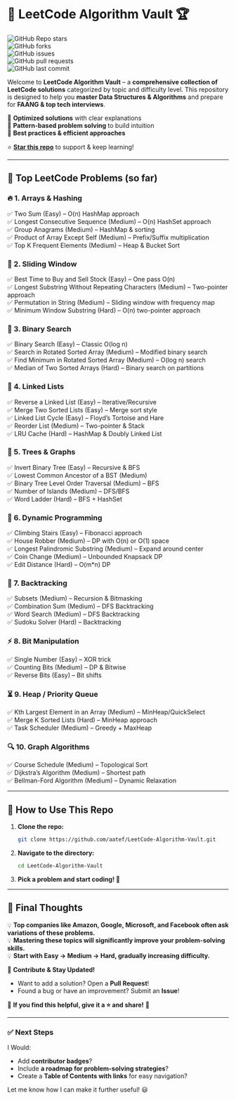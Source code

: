 # 🚀 LeetCode Algorithm Vault 🏆  

![GitHub Repo stars](https://img.shields.io/github/stars/aatef/LeetCode-Algorithm-Vault?style=flat-square)  
![GitHub forks](https://img.shields.io/github/forks/aatef/LeetCode-Algorithm-Vault?style=flat-square)  
![GitHub issues](https://img.shields.io/github/issues/aatef/LeetCode-Algorithm-Vault?style=flat-square)  
![GitHub pull requests](https://img.shields.io/github/issues-pr/aatef/LeetCode-Algorithm-Vault?style=flat-square)  
![GitHub last commit](https://img.shields.io/github/last-commit/aatef/LeetCode-Algorithm-Vault?style=flat-square)  

Welcome to **LeetCode Algorithm Vault** – a **comprehensive collection of LeetCode solutions** categorized by topic and difficulty level. This repository is designed to help you **master Data Structures & Algorithms** and prepare for **FAANG & top tech interviews**.  

🔹 **Optimized solutions** with clear explanations  
🔹 **Pattern-based problem solving** to build intuition  
🔹 **Best practices & efficient approaches**  

⭐ **[Star this repo](https://github.com/aatef/LeetCode-Algorithm-Vault)** to support & keep learning!  

---

## 📌 **Top LeetCode Problems (so far)**  

### 🔥 1. Arrays & Hashing  
✅ Two Sum (Easy) – O(n) HashMap approach  
✅ Longest Consecutive Sequence (Medium) – O(n) HashSet approach  
✅ Group Anagrams (Medium) – HashMap & sorting  
✅ Product of Array Except Self (Medium) – Prefix/Suffix multiplication  
✅ Top K Frequent Elements (Medium) – Heap & Bucket Sort  

### 🌟 2. Sliding Window  
✅ Best Time to Buy and Sell Stock (Easy) – One pass O(n)  
✅ Longest Substring Without Repeating Characters (Medium) – Two-pointer approach  
✅ Permutation in String (Medium) – Sliding window with frequency map  
✅ Minimum Window Substring (Hard) – O(n) two-pointer approach  

### 🚀 3. Binary Search  
✅ Binary Search (Easy) – Classic O(log n)  
✅ Search in Rotated Sorted Array (Medium) – Modified binary search  
✅ Find Minimum in Rotated Sorted Array (Medium) – O(log n) search  
✅ Median of Two Sorted Arrays (Hard) – Binary search on partitions  

### 🔗 4. Linked Lists  
✅ Reverse a Linked List (Easy) – Iterative/Recursive  
✅ Merge Two Sorted Lists (Easy) – Merge sort style  
✅ Linked List Cycle (Easy) – Floyd’s Tortoise and Hare  
✅ Reorder List (Medium) – Two-pointer & Stack  
✅ LRU Cache (Hard) – HashMap & Doubly Linked List  

### 🌳 5. Trees & Graphs  
✅ Invert Binary Tree (Easy) – Recursive & BFS  
✅ Lowest Common Ancestor of a BST (Medium)  
✅ Binary Tree Level Order Traversal (Medium) – BFS  
✅ Number of Islands (Medium) – DFS/BFS  
✅ Word Ladder (Hard) – BFS + HashSet  

### 🎯 6. Dynamic Programming  
✅ Climbing Stairs (Easy) – Fibonacci approach  
✅ House Robber (Medium) – DP with O(n) or O(1) space  
✅ Longest Palindromic Substring (Medium) – Expand around center  
✅ Coin Change (Medium) – Unbounded Knapsack DP  
✅ Edit Distance (Hard) – O(m*n) DP  

### 🔢 7. Backtracking  
✅ Subsets (Medium) – Recursion & Bitmasking  
✅ Combination Sum (Medium) – DFS Backtracking  
✅ Word Search (Medium) – DFS Backtracking  
✅ Sudoku Solver (Hard) – Backtracking  

### ⚡ 8. Bit Manipulation  
✅ Single Number (Easy) – XOR trick  
✅ Counting Bits (Medium) – DP & Bitwise  
✅ Reverse Bits (Easy) – Bit shifts  

### ⏳ 9. Heap / Priority Queue  
✅ Kth Largest Element in an Array (Medium) – MinHeap/QuickSelect  
✅ Merge K Sorted Lists (Hard) – MinHeap approach  
✅ Task Scheduler (Medium) – Greedy + MaxHeap  

### 🔍 10. Graph Algorithms  
✅ Course Schedule (Medium) – Topological Sort  
✅ Dijkstra’s Algorithm (Medium) – Shortest path  
✅ Bellman-Ford Algorithm (Medium) – Dynamic Relaxation  

---

## 🎯 **How to Use This Repo**  
1. **Clone the repo:**  
   ```bash
   git clone https://github.com/aatef/LeetCode-Algorithm-Vault.git
   ```
2. **Navigate to the directory:**  
   ```bash
   cd LeetCode-Algorithm-Vault
   ```
3. **Pick a problem and start coding! 🚀**  

---

## 📢 **Final Thoughts**  
💡 **Top companies like Amazon, Google, Microsoft, and Facebook often ask variations of these problems.**  
💡 **Mastering these topics will significantly improve your problem-solving skills.**  
💡 **Start with Easy → Medium → Hard, gradually increasing difficulty.**  

📌 **Contribute & Stay Updated!**  
- Want to add a solution? Open a **Pull Request**!  
- Found a bug or have an improvement? Submit an **Issue**!  

🔹 **If you find this helpful, give it a ⭐ and share!** 🚀  

---

### ✅ **Next Steps**  
I Would:  
- Add **contributor badges**?  
- Include **a roadmap for problem-solving strategies**?  
- Create a **Table of Contents with links** for easy navigation?  

Let me know how I can make it further useful! 😃
